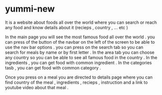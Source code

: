 # yummi-new
It is a website about foods all over the world where you can search or reach any food and know details about it (recieps , country , ... etc )


In the main page you will see the most famous food all over the world . 
you can press of the button of the navbar on the left of the screen to be able to use the nav bar options .
you can press on the search tab so you can search for meals by name or by first letter .
In the area tab you can choose any country so you can be able to see all famous food in the country .
In the ingredients , you can get food with common ingredient . 
In the categories tasb , you can get food with common category .

Once you press on a meal you are directed to details page where you can find country of the meal , ingredients , recieps , instruction and a link to youtube video about that meal . 
